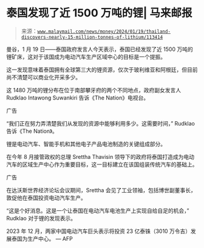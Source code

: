 <!--yml

分类：未分类

日期：2024 年 05 月 27 日 14:55:37

-->

# 泰国发现了近 1500 万吨的锂| 马来邮报

> 来源：[`www.malaymail.com/news/money/2024/01/19/thailand-discovers-nearly-15-million-tonnes-of-lithium/113414`](https://www.malaymail.com/news/money/2024/01/19/thailand-discovers-nearly-15-million-tonnes-of-lithium/113414)

曼谷，1 月 19 日——泰国政府发言人今天表示，泰国已经发现了近 1500 万吨的锂矿床，这对于该国成为电动汽车生产区域中心的目标是一个提振。

这一发现意味着泰国拥有全球第三大的锂资源，仅次于玻利维亚和阿根廷，但目前尚不清楚可以商业化开采多少。

这 1480 万吨的锂分布在位于南部攀牙府的两个不同地点，政府副女发言人 Rudklao Intawong Suwankiri 告诉《The Nation》电视台。

广告

“我们正在努力弄清楚我们从发现的资源中能够利用多少。这需要时间，” Rudklao 告诉《The Nation》。

锂是电动汽车、智能手机和其他电子产品电池制造的关键组成部分。

在今年 8 月接管政权的总理 Srettha Thavisin 领导下的政府将泰国打造成为电动汽车的区域生产中心作为重要目标，这一目标建立在该国组装传统汽车的基础上。

广告

在达沃斯世界经济论坛会议期间，Srettha 会见了工业领袖，包括博世副董事长，敦促他在泰国投资电动汽车生产。

“这是个好消息。这是一个让泰国在电动汽车电池生产上实现自给自足的机会，” Rudklao 对于锂的发现表示。

2023 年 12 月，两家中国电动汽车巨头表示将投资 23 亿泰铢（3010 万令吉）发展泰国为生产中心。 — AFP
